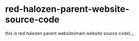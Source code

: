 # red-halozen-parent-website-source-code
this is red halozen parent website(main website source code).,,

